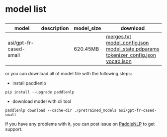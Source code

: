 #  model list

##  

| model  | description | model_size  | download         |
| --- | --- | --- | --- |
|asi/gpt-fr-cased-small|  | 620.45MB | [merges.txt](https://bj.bcebos.com/paddlenlp/models/community/asi/gpt-fr-cased-small/merges.txt)<br>[model_config.json](https://bj.bcebos.com/paddlenlp/models/community/asi/gpt-fr-cased-small/model_config.json)<br>[model_state.pdparams](https://bj.bcebos.com/paddlenlp/models/community/asi/gpt-fr-cased-small/model_state.pdparams)<br>[tokenizer_config.json](https://bj.bcebos.com/paddlenlp/models/community/asi/gpt-fr-cased-small/tokenizer_config.json)<br>[vocab.json](https://bj.bcebos.com/paddlenlp/models/community/asi/gpt-fr-cased-small/vocab.json) |

or you can download all of model file with the following steps:

* install paddlenlp

```shell
pip install --upgrade paddlenlp
```

* download model with cli tool

```shell
paddlenlp download --cache-dir ./pretrained_models asi/gpt-fr-cased-small
```

If you have any problems with it, you can post issue on [PaddleNLP](https://github.com/PaddlePaddle/PaddleNLP) to get support.
